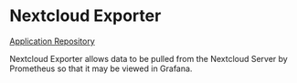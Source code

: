 # Nextcloud Exporter

[Application Repository](https://github.com/xperimental/nextcloud-exporter)

Nextcloud Exporter allows data to be pulled from the Nextcloud Server by Prometheus so that it may be viewed in Grafana.

